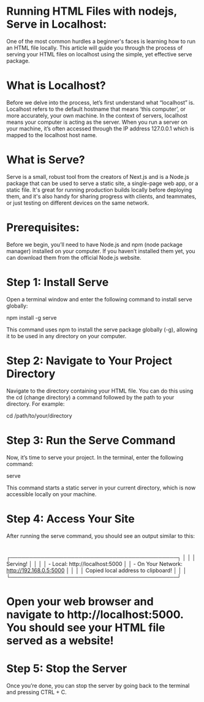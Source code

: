 # Running HTML Files with nodejs, Serve in Localhost:

One of the most common hurdles a beginner's faces is learning how to run an HTML file locally. This article will guide you through the process of serving your HTML files on localhost using the simple, yet effective serve package.

# What is Localhost?
Before we delve into the process, let’s first understand what “localhost” is. Localhost refers to the default hostname that means ‘this computer’, or more accurately, your own machine. In the context of servers, localhost means your computer is acting as the server. When you run a server on your machine, it’s often accessed through the IP address 127.0.0.1 which is mapped to the localhost host name.

# What is Serve?
Serve is a small, robust tool from the creators of Next.js and is a Node.js package that can be used to serve a static site, a single-page web app, or a static file. It's great for running production builds locally before deploying them, and it's also handy for sharing progress with clients, and teammates, or just testing on different devices on the same network.

# Prerequisites:
Before we begin, you’ll need to have Node.js and npm (node package manager) installed on your computer. If you haven’t installed them yet, you can download them from the official Node.js website.

#
#
#

# Step 1: Install Serve
Open a terminal window and enter the following command to install serve globally:

npm install -g serve

This command uses npm to install the serve package globally (-g), allowing it to be used in any directory on your computer.

# Step 2: Navigate to Your Project Directory
Navigate to the directory containing your HTML file. You can do this using the cd (change directory) a command followed by the path to your directory. For example:

cd /path/to/your/directory

# Step 3: Run the Serve Command
Now, it’s time to serve your project. In the terminal, enter the following command:

serve

This command starts a static server in your current directory, which is now accessible locally on your machine.

# Step 4: Access Your Site
After running the serve command, you should see an output similar to this:
# #


   ┌────────────────────────────────────────────┐
   │                                                        	│
   │   Serving!                                 				│
   │                                            				│
   │   - Local:            http://localhost:5000				│
   │   - On Your Network:  http://192.168.0.5:5000				│
   │                                            				│
   │   Copied local address to clipboard!       				│
   │                                            				│
   └────────────────────────────────────────────┘

# #


# Open your web browser and navigate to http://localhost:5000. You should see your HTML file served as a website!

# Step 5: Stop the Server
Once you’re done, you can stop the server by going back to the terminal and pressing CTRL + C.

#
#
#



